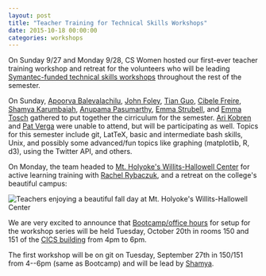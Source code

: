 ```yaml
---
layout: post
title: "Teacher Training for Technical Skills Workshops"
date: 2015-10-18 00:00:00
categories: workshops
---
```


On Sunday 9/27 and Monday 9/28, CS Women hosted our first-ever teacher training workshop and retreat for the volunteers who will be leading [Symantec-funded technical skills workshops](https://www.ncwit.org/programs-campaigns/ncwit-awards/ncwit-student-seed-fund/previous-ncwit-student-seed-fund-winners) throughout the rest of the semester.

On Sunday, [Apoorva Balevalachilu](http://apoorvaraob.wix.com/about-me/), [John Foley](jjfiv.githib.io), [Tian Guo](http://people.cs.umass.edu/~tian), [Cibele Freire](http://people.cs.umass.edu/~cibelemf), [Shamya Karumbaiah](http://people.cs.umass.edu/~shamya), [Anupama Pasumarthy](http://people.cs.umass.edu/~apasumarthy), [Emma Strubell](http://people.cs.umass.edu/~strubell), and [Emma Tosch](http://people.cs.umass.edu/~etosch) gathered to put together the cirriculum for the semester. [Ari Kobren](http://people.cs.umass.edu/~akobren) and [Pat Verga](http://people.cs.umass.edu/~pat/) were unable to attend, but will be participating as well. Topics for this semester include git, LatTeX, basic and intermediate bash skills, Unix, and possibly some advanced/fun topics like graphing (matplotlib, R, d3), using the Twitter API, and others. 

On Monday, the team headed to [Mt. Holyoke's Willits-Hallowell Center](https://www.mtholyoke.edu/willits/) for active learning training with [Rachel Rybaczuk](https://twitter.com/rachel_rybaczuk), and a retreat on the college's beautiful campus:

![Teachers enjoying a beautiful fall day at Mt. Holyoke's Willits-Hallowell Center](/images/teachers.jpg)

We are very excited to announce that [Bootcamp/office hours](http://cswomenumass.github.io/tech-skills-bootcamp/) for setup for the workshop series will be held Tuesday, October 20th in rooms 150 and 151 of the [CICS building](https://www.google.com/maps/place/College+of+Information+and+Computer+Sciences/@42.395133,-72.5334258,17z/data=!4m2!3m1!1s0x89e6d27ac4d217f9:0x7f946abcd9505879) from 4pm to 6pm.

The first workshop will be on git on Tuesday, September 27th in 150/151 from 4--6pm (same as Bootcamp) and will be lead by [Shamya](http://people.cs.umass.edu/~shamya/). 